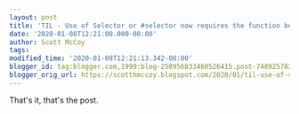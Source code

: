 ```yaml
---
layout: post
title: 'TIL - Use of Selector or #selector now requires the function be @objc'
date: '2020-01-08T12:21:00.000-08:00'
author: Scott McCoy
tags: 
modified_time: '2020-01-08T12:21:13.342-08:00'
blogger_id: tag:blogger.com,1999:blog-250956833460526415.post-7489257834634157492
blogger_orig_url: https://scotthmccoy.blogspot.com/2020/01/til-use-of-selector-or-selector-now.html
---
```


That's it, that's the post.